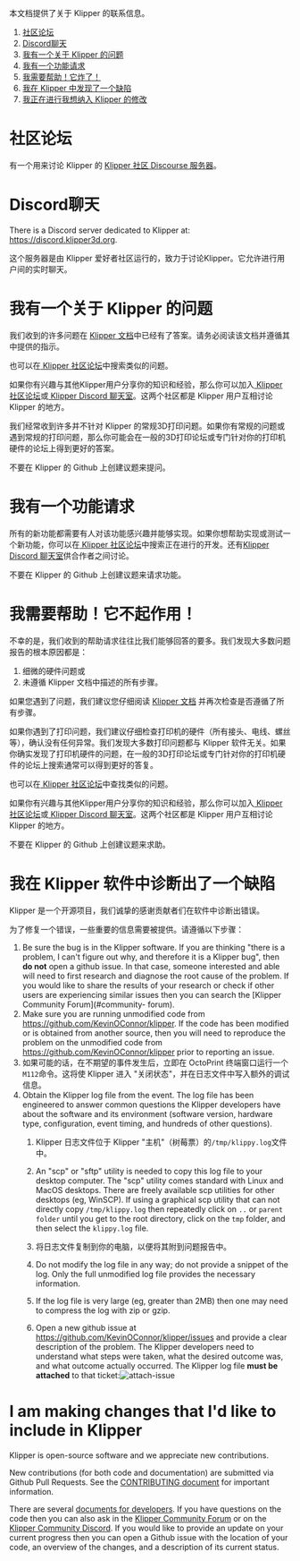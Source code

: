 本文档提供了关于 Klipper 的联系信息。

1. [社区论坛](#community-forum)
1. [Discord聊天](#discord-chat)
1. [我有一个关于 Klipper 的问题](#i-have-a-question-about-klipper)
1. [我有一个功能请求](#i-have-a-feature-request)
1. [我需要帮助！它炸了！](#help-it-doesnt-work)
1. [我在 Klipper 中发现了一个缺陷](#i-have-diagnosed-a-defect-in-the-klipper-software)
1. [我正在进行我想纳入 Klipper 的修改](#i-am-making-changes-that-id-like-to-include-in-klipper)

# 社区论坛

有一个用来讨论 Klipper 的 [Klipper 社区 Discourse 服务器](https://community.klipper3d.org)。

# Discord聊天

There is a Discord server dedicated to Klipper at:
<https://discord.klipper3d.org>.

这个服务器是由 Klipper 爱好者社区运行的，致力于讨论Klipper。它允许进行用户间的实时聊天。

# 我有一个关于 Klipper 的问题

我们收到的许多问题在 [Klipper 文档](Overview.md)中已经有了答案。请务必阅读该文档并遵循其中提供的指示。

也可以在[ Klipper 社区论坛](#community-forum)中搜索类似的问题。

如果你有兴趣与其他Klipper用户分享你的知识和经验，那么你可以加入[ Klipper 社区论坛](#community-forum)或[ Klipper
Discord 聊天室](#discord-chat)。这两个社区都是 Klipper 用户互相讨论Klipper 的地方。

我们经常收到许多并不针对 Klipper
的常规3D打印问题。如果你有常规的问题或遇到常规的打印问题，那么你可能会在一般的3D打印论坛或专门针对你的打印机硬件的论坛上得到更好的答案。

不要在 Klipper 的 Github 上创建议题来提问。

# 我有一个功能请求

所有的新功能都需要有人对该功能感兴趣并能够实现。如果你想帮助实现或测试一个新功能，你可以在[ Klipper
社区论坛](#community-forum)中搜索正在进行的开发。还有[Klipper Discord
聊天室](#discord-chat)供合作者之间讨论。

不要在 Klipper 的 Github 上创建议题来请求功能。

# 我需要帮助！它不起作用！

不幸的是，我们收到的帮助请求往往比我们能够回答的要多。我们发现大多数问题报告的根本原因都是：

1. 细微的硬件问题或
1. 未遵循 Klipper 文档中描述的所有步骤。

如果您遇到了问题，我们建议您仔细阅读 [Klipper 文档](Overview.md) 并再次检查是否遵循了所有步骤。

如果你遇到了打印问题，我们建议仔细检查打印机的硬件（所有接头、电线、螺丝等），确认没有任何异常。我们发现大多数打印问题都与 Klipper
软件无关。如果你确实发现了打印机硬件的问题，在一般的3D打印论坛或专门针对你的打印机硬件的论坛上搜索通常可以得到更好的答复。

也可以在[ Klipper 社区论坛](#community-forum)中查找类似的问题。

如果你有兴趣与其他Klipper用户分享你的知识和经验，那么你可以加入[ Klipper 社区论坛](#community-forum)或[ Klipper
Discord 聊天室](#discord-chat)。这两个社区都是 Klipper 用户互相讨论Klipper 的地方。

不要在 Klipper 的 Github 上创建议题来求助。

# 我在 Klipper 软件中诊断出了一个缺陷

Klipper 是一个开源项目，我们诚挚的感谢贡献者们在软件中诊断出错误。

为了修复一个错误，一些重要的信息需要被提供。请遵循以下步骤：

1. Be sure the bug is in the Klipper software. If you are thinking "there is a
problem, I can't figure out why, and therefore it is a Klipper bug", then **do
not** open a github issue. In that case, someone interested and able will need
to first research and diagnose the root cause of the problem. If you would like
to share the results of your research or check if other users are experiencing
similar issues then you can search the [Klipper Community Forum](#community-
forum).
1. Make sure you are running unmodified code from
<https://github.com/KevinOConnor/klipper>. If the code has been modified or is
obtained from another source, then you will need to reproduce the problem on the
unmodified code from <https://github.com/KevinOConnor/klipper> prior to
reporting an issue.
1. 如果可能的话，在不期望的事件发生后，立即在 OctoPrint 终端窗口运行一个`M112`命令。这将使 Klipper 进入
"关闭状态"，并在日志文件中写入额外的调试信息。
1. Obtain the Klipper log file from the event. The log file has been engineered
to answer common questions the Klipper developers have about the software and
its environment (software version, hardware type, configuration, event timing,
and hundreds of other questions).
   1. Klipper 日志文件位于 Klipper "主机"（树莓票）的`/tmp/klippy.log`文件中。
   1. An "scp" or "sftp" utility is needed to copy this log file to your desktop
computer. The "scp" utility comes standard with Linux and MacOS desktops. There
are freely available scp utilities for other desktops (eg, WinSCP). If using a
graphical scp utility that can not directly copy `/tmp/klippy.log` then
repeatedly click on `..` or `parent folder` until you get to the root directory,
click on the `tmp` folder, and then select the `klippy.log` file.
   1. 将日志文件复制到你的电脑，以便将其附到问题报告中。
   1. Do not modify the log file in any way; do not provide a snippet of the log.
Only the full unmodified log file provides the necessary information.
   1. If the log file is very large (eg, greater than 2MB) then one may need to
compress the log with zip or gzip.

   1. Open a new github issue at <https://github.com/KevinOConnor/klipper/issues>
and provide a clear description of the problem. The Klipper developers need to
understand what steps were taken, what the desired outcome was, and what outcome
actually occurred. The Klipper log file **must be attached** to that ticket:![attach-issue](img/attach-issue.png)

# I am making changes that I'd like to include in Klipper

Klipper is open-source software and we appreciate new contributions.

New contributions (for both code and documentation) are submitted via Github
Pull Requests. See the [CONTRIBUTING document](CONTRIBUTING.md) for important
information.

There are several [documents for
developers](Overview.md#developer-documentation). If you have questions on the
code then you can also ask in the [Klipper Community Forum](#community-forum) or
on the [Klipper Community Discord](#discord-chat). If you would like to provide
an update on your current progress then you can open a Github issue with the
location of your code, an overview of the changes, and a description of its
current status.
